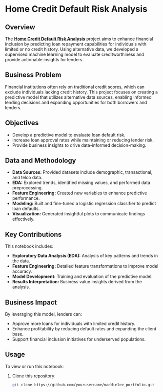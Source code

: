 # Home Credit Default Risk Analysis

## Overview
The [**Home Credit Default Risk Analysis**](https://www.kaggle.com/competitions/home-credit-default-risk) project aims to enhance financial inclusion by predicting loan repayment capabilities for individuals with limited or no credit history. Using alternative data, we developed a supervised machine learning model to evaluate creditworthiness and provide actionable insights for lenders.

## Business Problem
Financial institutions often rely on traditional credit scores, which can exclude individuals lacking credit history. This project focuses on creating a predictive model that utilizes alternative data sources, enabling informed lending decisions and expanding opportunities for both borrowers and lenders.

## Objectives
- Develop a predictive model to evaluate loan default risk.
- Increase loan approval rates while maintaining or reducing lender risk.
- Provide business insights to drive data-informed decision-making.

## Data and Methodology
- **Data Sources:** Provided datasets include demographic, transactional, and telco data.
- **EDA:** Explored trends, identified missing values, and performed data preprocessing.
- **Feature Engineering:** Created new variables to enhance predictive performance.
- **Modeling:** Built and fine-tuned a logistic regression classifier to predict loan defaults.
- **Visualization:** Generated insightful plots to communicate findings effectively.

## Key Contributions
This notebook includes:
- **Exploratory Data Analysis (EDA):** Analysis of key patterns and trends in the data.
- **Feature Engineering:** Detailed feature transformations to improve model accuracy.
- **Model Development:** Training and evaluation of the predictive model.
- **Results Interpretation:** Business value insights derived from the analysis.

## Business Impact
By leveraging this model, lenders can:
- Approve more loans for individuals with limited credit history.
- Enhance profitability by reducing default rates and expanding the client base.
- Support financial inclusion initiatives for underserved populations.

## Usage
To view or run this notebook:
1. Clone this repository:
   ```bash
   git clone https://github.com/yourusername/maddielee_portfolio.git
